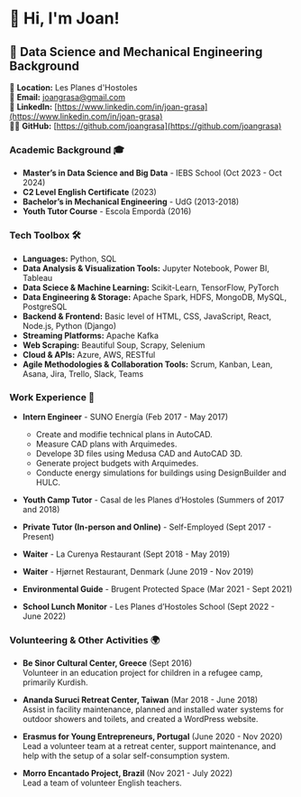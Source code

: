 # 👋 Hi, I'm Joan!
## 🚀 Data Science and Mechanical Engineering Background

📍 **Location:** Les Planes d'Hostoles  
📧 **Email:** [joangrasa@gmail.com](mailto:joangrasa@gmail.com)  
🔗 **LinkedIn:** [https://www.linkedin.com/in/joan-grasa](https://www.linkedin.com/in/joan-grasa)  
👨‍💻 **GitHub:** [https://github.com/joangrasa](https://github.com/joangrasa)

### Academic Background 🎓
- **Master’s in Data Science and Big Data** - IEBS School (Oct 2023 - Oct 2024)
- **C2 Level English Certificate** (2023)
- **Bachelor’s in Mechanical Engineering** - UdG (2013-2018)
- **Youth Tutor Course** - Escola Empordà (2016)

### Tech Toolbox 🛠️
- **Languages:** Python, SQL
- **Data Analysis & Visualization Tools:** Jupyter Notebook, Power BI, Tableau
- **Data Sciece & Machine Learning:** Scikit-Learn, TensorFlow, PyTorch
- **Data Engineering & Storage:** Apache Spark, HDFS, MongoDB, MySQL, PostgreSQL
- **Backend & Frontend:** Basic level of HTML, CSS, JavaScript, React, Node.js, Python (Django)
- **Streaming Platforms:** Apache Kafka
- **Web Scraping:** Beautiful Soup, Scrapy, Selenium
- **Cloud & APIs:** Azure, AWS, RESTful 
- **Agile Methodologies & Collaboration Tools:** Scrum, Kanban, Lean, Asana, Jira, Trello, Slack, Teams 

### Work Experience 💼
- **Intern Engineer** - SUNO Energía (Feb 2017 - May 2017)  
  - Create and modifie technical plans in AutoCAD.
  - Measure CAD plans with Arquimedes.
  - Develope 3D files using Medusa CAD and AutoCAD 3D.
  - Generate project budgets with Arquimedes.
  - Conducte energy simulations for buildings using DesignBuilder and HULC.

- **Youth Camp Tutor** - Casal de les Planes d’Hostoles (Summers of 2017 and 2018)
- **Private Tutor (In-person and Online)** - Self-Employed (Sept 2017 - Present)
- **Waiter** - La Curenya Restaurant (Sept 2018 - May 2019)
- **Waiter** - Hjørnet Restaurant, Denmark (June 2019 - Nov 2019)
- **Environmental Guide** - Brugent Protected Space (Mar 2021 - Sept 2021)
- **School Lunch Monitor** - Les Planes d’Hostoles School (Sept 2022 - June 2022)

### Volunteering & Other Activities 🌍
- **Be Sinor Cultural Center, Greece** (Sept 2016)  
  Volunteer in an education project for children in a refugee camp, primarily Kurdish.

- **Ananda Suruci Retreat Center, Taiwan** (Mar 2018 - June 2018)  
  Assist in facility maintenance, planned and installed water systems for outdoor showers and toilets, and created a WordPress website.

- **Erasmus for Young Entrepreneurs, Portugal** (June 2020 - Nov 2020)  
  Lead a volunteer team at a retreat center, support maintenance, and help with the setup of a solar self-consumption system.

- **Morro Encantado Project, Brazil** (Nov 2021 - July 2022)  
  Lead a team of volunteer English teachers.
